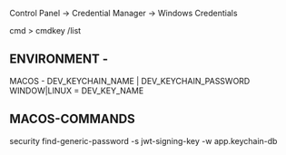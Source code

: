 Control Panel → Credential Manager → Windows Credentials


cmd > cmdkey /list

## ENVIRONMENT - 
MACOS - DEV_KEYCHAIN_NAME | DEV_KEYCHAIN_PASSWORD
WINDOW|LINUX = DEV_KEY_NAME

## MACOS-COMMANDS
security find-generic-password -s jwt-signing-key -w app.keychain-db
